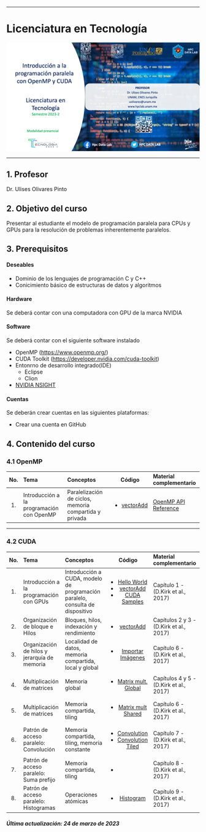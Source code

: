 ___

# Licenciatura en Tecnología



<img src="figs/LogoParallel.png" alt="drawing" style = "text-align: center"/>


___




## 1. Profesor
 Dr. Ulises Olivares Pinto

## 2. Objetivo del curso
Presentar al estudiante el modelo de programación paralela para CPUs y GPUs para la resolución de problemas inherentemente paralelos.


## 3. Prerequisitos
#### Deseables
+ Dominio de los lenguajes de programación C y C++ 
+ Conicimiento básico de estructuras de datos y algoritmos

#### Hardware
Se deberá contar con una computadora con GPU de la marca NVIDIA


#### Software
Se deberá contar con el siguiente software instalado 

  + OpenMP (https://www.openmp.org/)
  + CUDA Toolkit (https://developer.nvidia.com/cuda-toolkit)
  + Entonrno de desarrollo integrado(IDE)
    - Eclipse
    - Clion
  + [NVIDIA NSIGHT](https://developer.nvidia.com/nsight-visual-studio-edition)
    

#### Cuentas
Se deberán crear cuentas en las siguientes plataformas:
  + Crear una cuenta en GitHub
  
## 4. Contenido del curso

### 4.1 OpenMP
| No.        | Tema           | Conceptos |Código  |  Material complementario|
| :-------------: |:-------------| :-------------|:-----:| :-----|
| 1.              |Introducción a la programación con OpenMP          | Paralelización de ciclos, memoria compartida y privada |   <ul> <li>[vectorAdd](code/OMP/1.VectorAdd/main.cpp)</li> </ul>|  [OpenMP API Reference](https://www.openmp.org/wp-content/uploads/OpenMP-4.0-C.pdf)

___

### 4.2 CUDA

| No.        | Tema           | Conceptos |Código  |  Material complementario|
| :-------------: |:-------------| :-------------|:-----:| :-----|
| 1.              |Introducción a la programación con GPUs          | Introducción a CUDA, modelo de programación paralelo, consulta de dispositivo |   <ul><li>[Hello World](code/1.hello.cu)</li> <li>[vectorAdd](code/2.vectorAdd.cu)</li> <li>[CUDA Samples](https://github.com/NVIDIA/cuda-samples)</li></ul>    |  Capítulo 1 - (D.Kirk et al., 2017)
| 2.              |Organización de bloque e Hilos     | Bloques,  hilos, indexación y rendimiento |   <ul><li>[vectorAdd](code/2.vectorAdd.cu)</li></ul>    |  Capítulos 2 y 3 - (D.Kirk et al., 2017)
| 3.              |Organización de hilos y jerarquía de memoria  | Localidad de datos, memoria compartida, local y global |   <ul><li>[Importar Imágenes](code/importImage)</li></ul>    |  Capítulo 6 - (D.Kirk et al., 2017)
| 4.              |Multiplicación de matrices  | Memoria global |   <ul><li>[Matrix mult. Global](code/3.matrixMultGlobal.cu)</li></ul>    |  Capítulos 4 y 5 - (D.Kirk et al., 2017)
| 5.              |Multiplicación de matrices  | Memoria compartida, tiling |   <ul><li>[Matrix mult Shared](code/4.matrixMultShared.cu)</li></ul>    |  Capítulo 6 - (D.Kirk et al., 2017)
| 6.              |Patrón de acceso paralelo: Convolución  | Memoria compartida, tiling, memoria constante|   <ul><li>[Convolution](code/convolution.cu) </li><li>[Convolution Tiled](code/convolution_tiled.cu) </li></ul>    |  Capítulo 7 - (D.Kirk et al., 2017)
| 7.              |Patrón de acceso paralelo: Suma prefijo  | Memoria compartida, tiling |   <ul><li> </li></ul>    |  Capítulo 8 - (D.Kirk et al., 2017)
| 8.              |Patrón de acceso paralelo: Histogramas  | Operaciones atómicas |   <ul><li>[Histogram](code/histogram.cu)</li></ul>    |  Capítulo 9 - (D.Kirk et al., 2017)

##### Última actualización: 24 de marzo de 2023
